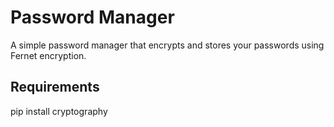 # Password Manager

A simple password manager that encrypts and stores your passwords using Fernet encryption.

## Requirements
pip install cryptography
